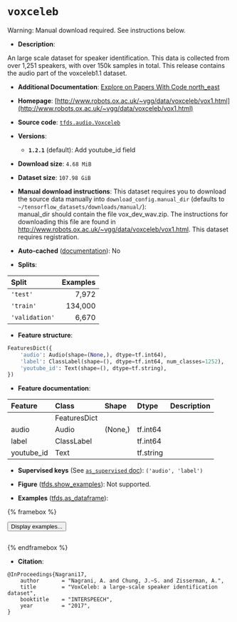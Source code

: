 <div itemscope itemtype="http://schema.org/Dataset">
  <div itemscope itemprop="includedInDataCatalog" itemtype="http://schema.org/DataCatalog">
    <meta itemprop="name" content="TensorFlow Datasets" />
  </div>
  <meta itemprop="name" content="voxceleb" />
  <meta itemprop="description" content="An large scale dataset for speaker identification. This data is collected from&#10;over 1,251 speakers, with over 150k samples in total.&#10;This release contains the audio part of the voxceleb1.1 dataset.&#10;&#10;To use this dataset:&#10;&#10;```python&#10;import tensorflow_datasets as tfds&#10;&#10;ds = tfds.load(&#x27;voxceleb&#x27;, split=&#x27;train&#x27;)&#10;for ex in ds.take(4):&#10;  print(ex)&#10;```&#10;&#10;See [the guide](https://www.tensorflow.org/datasets/overview) for more&#10;informations on [tensorflow_datasets](https://www.tensorflow.org/datasets).&#10;&#10;" />
  <meta itemprop="url" content="https://www.tensorflow.org/datasets/catalog/voxceleb" />
  <meta itemprop="sameAs" content="http://www.robots.ox.ac.uk/~vgg/data/voxceleb/vox1.html" />
  <meta itemprop="citation" content="@InProceedings{Nagrani17,&#10; author       = &quot;Nagrani, A. and Chung, J.~S. and Zisserman, A.&quot;,&#10; title        = &quot;VoxCeleb: a large-scale speaker identification dataset&quot;,&#10; booktitle    = &quot;INTERSPEECH&quot;,&#10;    year         = &quot;2017&quot;,&#10;}" />
</div>

# `voxceleb`


Warning: Manual download required. See instructions below.

*   **Description**:

An large scale dataset for speaker identification. This data is collected from
over 1,251 speakers, with over 150k samples in total. This release contains the
audio part of the voxceleb1.1 dataset.

*   **Additional Documentation**:
    <a class="button button-with-icon" href="https://paperswithcode.com/dataset/voxceleb1">
    Explore on Papers With Code
    <span class="material-icons icon-after" aria-hidden="true"> north_east
    </span> </a>

*   **Homepage**:
    [http://www.robots.ox.ac.uk/~vgg/data/voxceleb/vox1.html](http://www.robots.ox.ac.uk/~vgg/data/voxceleb/vox1.html)

*   **Source code**:
    [`tfds.audio.Voxceleb`](https://github.com/tensorflow/datasets/tree/master/tensorflow_datasets/audio/voxceleb.py)

*   **Versions**:

    *   **`1.2.1`** (default): Add youtube_id field

*   **Download size**: `4.68 MiB`

*   **Dataset size**: `107.98 GiB`

*   **Manual download instructions**: This dataset requires you to
    download the source data manually into `download_config.manual_dir`
    (defaults to `~/tensorflow_datasets/downloads/manual/`):<br/>
    manual_dir should contain the file vox_dev_wav.zip. The instructions for
    downloading this file are found in http://www.robots.ox.ac.uk/~vgg/data/voxceleb/vox1.html. This dataset requires registration.

*   **Auto-cached**
    ([documentation](https://www.tensorflow.org/datasets/performances#auto-caching)):
    No

*   **Splits**:

Split          | Examples
:------------- | -------:
`'test'`       | 7,972
`'train'`      | 134,000
`'validation'` | 6,670

*   **Feature structure**:

```python
FeaturesDict({
    'audio': Audio(shape=(None,), dtype=tf.int64),
    'label': ClassLabel(shape=(), dtype=tf.int64, num_classes=1252),
    'youtube_id': Text(shape=(), dtype=tf.string),
})
```

*   **Feature documentation**:

Feature    | Class        | Shape   | Dtype     | Description
:--------- | :----------- | :------ | :-------- | :----------
           | FeaturesDict |         |           |
audio      | Audio        | (None,) | tf.int64  |
label      | ClassLabel   |         | tf.int64  |
youtube_id | Text         |         | tf.string |

*   **Supervised keys** (See
    [`as_supervised` doc](https://www.tensorflow.org/datasets/api_docs/python/tfds/load#args)):
    `('audio', 'label')`

*   **Figure**
    ([tfds.show_examples](https://www.tensorflow.org/datasets/api_docs/python/tfds/visualization/show_examples)):
    Not supported.

*   **Examples**
    ([tfds.as_dataframe](https://www.tensorflow.org/datasets/api_docs/python/tfds/as_dataframe)):

<!-- mdformat off(HTML should not be auto-formatted) -->

{% framebox %}

<button id="displaydataframe">Display examples...</button>
<div id="dataframecontent" style="overflow-x:auto"></div>
<script>
const url = "https://storage.googleapis.com/tfds-data/visualization/dataframe/voxceleb-1.2.1.html";
const dataButton = document.getElementById('displaydataframe');
dataButton.addEventListener('click', async () => {
  // Disable the button after clicking (dataframe loaded only once).
  dataButton.disabled = true;

  const contentPane = document.getElementById('dataframecontent');
  try {
    const response = await fetch(url);
    // Error response codes don't throw an error, so force an error to show
    // the error message.
    if (!response.ok) throw Error(response.statusText);

    const data = await response.text();
    contentPane.innerHTML = data;
  } catch (e) {
    contentPane.innerHTML =
        'Error loading examples. If the error persist, please open '
        + 'a new issue.';
  }
});
</script>

{% endframebox %}

<!-- mdformat on -->

*   **Citation**:

```
@InProceedings{Nagrani17,
    author       = "Nagrani, A. and Chung, J.~S. and Zisserman, A.",
    title        = "VoxCeleb: a large-scale speaker identification dataset",
    booktitle    = "INTERSPEECH",
    year         = "2017",
}
```

